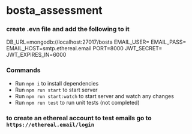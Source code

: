 # bosta_assessment

### create .evn file and add the following to it

DB_URL=mongodb://localhost:27017/bosta
EMAIL_USER=
EMAIL_PASS=
EMAIL_HOST=smtp.ethereal.email
PORT=8000
JWT_SECRET=
JWT_EXPIRES_IN=6000

### Commands
- Run `npm i` to install dependencies
- Run `npm run start` to start server
- Run `npm run start:watch` to start server and watch any changes
- Run `npm run test` to run unit tests (not completed)

### to create an ethereal account to test emails go to `https://ethereal.email/login`
